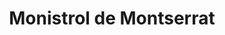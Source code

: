 ---
title: Monistrol de Montserrat
url: /monistrol-de-montserrat/
latitude: 41.61
longitude: 1.844
---